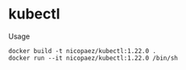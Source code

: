 # kubectl

Usage

````
docker build -t nicopaez/kubectl:1.22.0 .
docker run --it nicopaez/kubectl:1.22.0 /bin/sh
````
